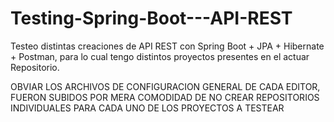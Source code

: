 # Testing-Spring-Boot---API-REST
Testeo distintas creaciones de API REST con Spring Boot + JPA + Hibernate + Postman, para lo cual tengo distintos proyectos presentes en el actuar Repositorio.

OBVIAR LOS ARCHIVOS DE CONFIGURACION GENERAL DE CADA EDITOR, FUERON SUBIDOS POR MERA COMODIDAD DE NO CREAR REPOSITORIOS INDIVIDUALES PARA CADA UNO DE LOS
PROYECTOS A TESTEAR
